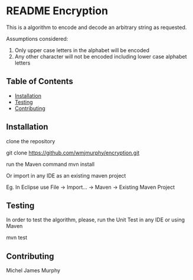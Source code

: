 # README Encryption

This is a algorithm to encode and decode an arbitrary string as requested.

Assumptions considered:
1. Only upper case letters in the alphabet will be encoded
2. Any other character will not be encoded including lower case alphabet letters

## Table of Contents

- [Installation](#installation)
- [Testing](#testing)
- [Contributing](#contributing)

## Installation

clone the repository

git clone https://github.com/wmjmurphy/encryption.git

run the Maven command mvn install

Or import in any IDE as an existing maven project

Eg. In Eclipse use File -> Import... -> Maven -> Existing Maven Project

## Testing

In order to test the algorithm, please, run the Unit Test in any IDE or using Maven

mvn test

## Contributing

Michel James Murphy
